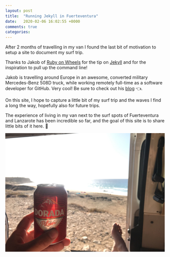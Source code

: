 ```yaml
---
layout: post
title:  "Running Jekyll in Fuerteventura"
date:   2020-02-06 16:02:55 +0000
comments: true
categories:
---
```


After 2 months of travelling in my van I found the last bit of motivation to setup a site to document my surf trip.

Thanks to Jakob of [Ruby on Wheels][ruby-on-wheels] for the tip on [Jekyll][jekyll] and for the inspiration to pull up the command line!

Jakob is travelling around Europe in an awesome, converted military Mercedes-Benz 508D truck, while working remotely full-time as a software developer for GitHub. Very cool! Be sure to check out his [blog][ruby-on-wheels] :point_left:.

On this site, I hope to capture a little bit of my surf trip and the waves I find a long the way, hopefully also for future trips.

The experience of living in my van next to the surf spots of Fuerteventura and Lanzarote has been incredible so far, and the goal of this site is to share little bits of it here. :ocean:

![After surf beer](/assets/267.JPG)

[jekyll]:https://jekyllrb.com/
[ruby-on-wheels]: https://ruby-on-wheels.github.io
